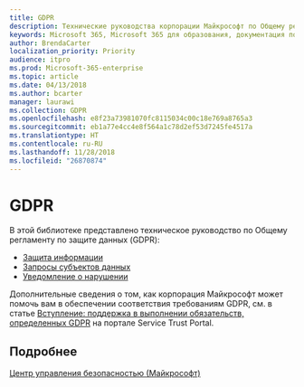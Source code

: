 ```yaml
---
title: GDPR
description: Технические руководства корпорации Майкрософт по Общему регламенту по защите данных (GDPR)
keywords: Microsoft 365, Microsoft 365 для образования, документация по Microsoft 365, GDPR
author: BrendaCarter
localization_priority: Priority
audience: itpro
ms.prod: Microsoft-365-enterprise
ms.topic: article
ms.date: 04/13/2018
ms.author: bcarter
manager: laurawi
ms.collection: GDPR
ms.openlocfilehash: e8f23a73981070fc8115034c00c18e769a8765a3
ms.sourcegitcommit: eb1a77e4cc4e8f564a1c78d2ef53d7245fe4517a
ms.translationtype: HT
ms.contentlocale: ru-RU
ms.lasthandoff: 11/28/2018
ms.locfileid: "26870874"
---
```

# <a name="gdpr"></a>GDPR

В этой библиотеке представлено техническое руководство по Общему регламенту по защите данных (GDPR):
- [Защита информации](gdpr-information-protection.md)
- [Запросы субъектов данных](gdpr-data-subject-requests.md)
- [Уведомление о нарушении](gdpr-breach-notification.md)

Дополнительные сведения о том, как корпорация Майкрософт может помочь вам в обеспечении соответствия требованиям GDPR, см. в статье [Вступление: поддержка в выполнении обязательств, определенных GDPR](https://servicetrust.microsoft.com/ViewPage/GDPRGetStarted) на портале Service Trust Portal.


## <a name="learn-more"></a>Подробнее
[Центр управления безопасностью (Майкрософт)](https://www.microsoft.com/TrustCenter/Privacy/gdpr/default.aspx)


